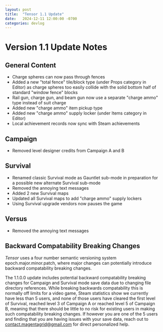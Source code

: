 ```yaml
---
layout: post
title:  "Tensor 1.1 Update"
date:   2024-12-11 12:00:00 -0700
categories: devlog
---
```


# Version 1.1 Update Notes
## General Content
- Charge spheres can now pass through fences
- Added a new "total fence" tile/block type (under Props category in Editor) as charge spheres too easily collide with the solid bottom half of standard "window fence" blocks
- Rail gun, charge gun, and beam gun now use a separate "charge ammo" type instead of suit charge
- Added new "charge ammo" item pickup type
- Added new "charge ammo" supply locker (under Items category in Editor)
- Local achievement records now sync with Steam achievements
## Campaign
- Removed level designer credits from Campaign A and B
## Survival
- Renamed classic Survival mode as Gauntlet sub-mode in preparation for a possible new alternate Survival sub-mode
- Removed the annoying text messages
- Added 2 new Survival maps
- Updated all Survival maps to add "charge ammo" supply lockers
- Using Survival upgrade vendors now pauses the game
## Versus
- Removed the annoying text messages

## Backward Compatability Breaking Changes
*Tensor* uses a four number semantic versioning system epoch.major.minor.patch, where major changes can potentially introduce backward compatability breaking changes.

The 1.1.0.0 update includes potential backward compatability breaking changes for Campaign and Survival mode save data due to changing file directory references. While breaking backwards compatability this is normally off limits for a video game, Steam statistics show we currently have less than 5 users, and none of those users have cleared the first level of Survival, reached level 3 of Campaign A or reached level 5 of Campaign B, meaning that there should be little to no risk for existing users in making such compatability breaking changes. If however you are one of the 5 users and finding that you are having issues with your save data, reach out to [contact.magentagrid@gmail.com](mailto:contact.magentagrid@gmail.com) for direct personalized help.